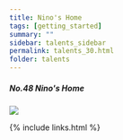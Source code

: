 ```yaml
---
title: Nino's Home
tags: [getting_started]
summary: ""
sidebar: talents_sidebar
permalink: talents_30.html
folder: talents
---
```



##### No.48 Nino's Home

![](https://yt3.ggpht.com/ytc/AKedOLRSAhIJ0TVvwlRjGlx-9f0SSvxW_hmun1WjBA9bBA=s176-c-k-c0x00ffffff-no-rj)




{% include links.html %}
